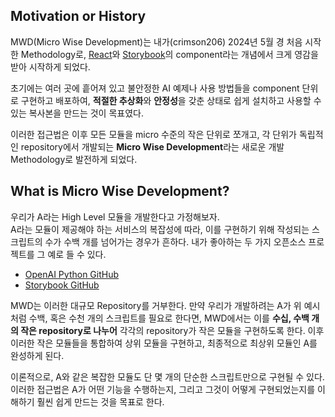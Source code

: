 ## Motivation or History

MWD(Micro Wise Development)는 내가(crimson206) 2024년 5월 경 처음 시작한 Methodology로, [React](https://react.dev/)와 [Storybook](https://storybook.js.org/)의 component라는 개념에서 크게 영감을 받아 시작하게 되었다.

초기에는 여러 곳에 흩어져 있고 불안정한 AI 예제나 사용 방법들을 component 단위로 구현하고 배포하여, **적절한 추상화**와 **안정성**을 갖춘 상태로 쉽게 설치하고 사용할 수 있는 복사본을 만드는 것이 목표였다.

이러한 접근법은 이후 모든 모듈을 micro 수준의 작은 단위로 쪼개고, 각 단위가 독립적인 repository에서 개발되는 **Micro Wise Development**라는 새로운 개발 Methodology로 발전하게 되었다.


## What is Micro Wise Development?

우리가 A라는 High Level 모듈을 개발한다고 가정해보자.  
A라는 모듈이 제공해야 하는 서비스의 복잡성에 따라, 이를 구현하기 위해 작성되는 스크립트의 수가 수백 개를 넘어가는 경우가 흔하다. 내가 좋아하는 두 가지 오픈소스 프로젝트를 그 예로 들 수 있다.

- [OpenAI Python GitHub](https://github.com/openai/openai-python/tree/main)
- [Storybook GitHub](https://github.com/storybookjs/storybook)

MWD는 이러한 대규모 Repository를 거부한다. 만약 우리가 개발하려는 A가 위 예시처럼 수백, 혹은 수천 개의 스크립트를 필요로 한다면, MWD에서는 이를 **수십, 수백 개의 작은 repository로 나누어** 각각의 repository가 작은 모듈을 구현하도록 한다. 이후 이러한 작은 모듈들을 통합하여 상위 모듈을 구현하고, 최종적으로 최상위 모듈인 A를 완성하게 된다.

이론적으로, A와 같은 복잡한 모듈도 단 몇 개의 단순한 스크립트만으로 구현될 수 있다. 이러한 접근법은 A가 어떤 기능을 수행하는지, 그리고 그것이 어떻게 구현되었는지를 이해하기 훨씬 쉽게 만드는 것을 목표로 한다.
